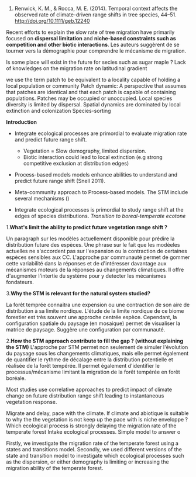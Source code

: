 1. Renwick, K. M., & Rocca, M. E. (2014). Temporal context affects the observed rate of climate-driven range shifts in tree species, 44–51. http://doi.org/10.1111/geb.12240

Recent efforts to explain the slow rate of tree migration have primarily focused on **dispersal limitation** and **niche-based constraints such as competition and other biotic interactions**. Les auteurs suggèrent de se tourner vers la démographie pour comprendre le mécanisme de migration.

Is some place will exist in the future for secies such as sugar maple ?
Lack of knowledges on the migration rate on latitudinal gradient


we use the term patch to be equivalent to a locality capable of holding a local population or community
Patch dynamic: A perspective that assumes that patches are identical and that each patch is capable of containing populations. Patches may be occupied or unoccupied. Local species diversity is limited by dispersal. Spatial dynamics are dominated by local extinction and colonization
Species-sorting

**Introduction**


- Integrate ecological processes are primordial to evaluate migration rate and predict future range shift.
    - Vegetation = Slow demography, limited dispersion.
    - Biotic interaction could lead to local extinction (e.g strong competitive exclusion at distribution edges)

- Process-based models models enhance abilities to understand and predict future range shift (Snell 2011).
- Meta-community approach to Process-based models. The STM include several mechanisms ()
- Integrate ecological processes is primordial to study range shift at the edges of species distributions. *Transition to boreal-temperate ecotone*


1.**What's limit the ability to predict future vegetation range shift ?**

Un paragraph sur les modèles actuellement disponible pour prédire la distribution future des espèces. Une phrase sur le fait que les modèeles actuelles ne s'accordent pas sur l'expansion ou la contraction de certaines espèces sensibles aux CC. L'approche par communauté permet de gommer cette variabilité dans la réponses et de d'intéresser davantage aux mécanismes moteurs de la réponses au changements climatiques. Il offre d'augmenter l'intertie du système pour y detecter les mécanismes fondateurs.

3.**Why the STM is relevant for the natural system studied?**

La forêt temprée connaitra une expension ou une contraction de son aire de distribution à sa limite nordique. L'étude de la limite nordique de ce biome forestier est très souvent une approche centrée espèce. Cependant, la configuration spatiale du paysage (en mosaique) permet de visualiser la matrice de paysage. Suggère une configuration par communauté.

2.**How the STM approach contribute to fill the gap ? (without explaining the STM)**
L'approche par STM permet non seulement de simuler l'évolution du paysage sous les changements climatiques, mais elle permet également de quantifier le rythme de décalage entre la distribution potentielle et réalisée de la forêt tempérée. Il permet également d'identifier le processus/mécanisme limitant la migration de la forêt tempérée en forêt boréale.

Most studies use correlative approaches to predict impact of climate change on future distribution range shift leading to instantaneous vegetation response.

Migrate and delay, pace with the climate. If climate and abiotique is suitable to why the the vegetation is not keep up the pace with is niche enveloppe ?
Which ecological process is strongly delaying the migration rate of the temperate forest
Intake ecological processes. Simple model to answer o

Firstly, we investigate the migration rate of the temperate forest using a
states and transitions model.  Secondly, we used different versions of the state
and transition model to investigate which ecological processes such as the
dispersion, or either demography is limiting or increasing the migration ability
of the temperate forest.
